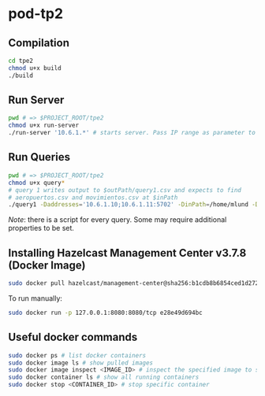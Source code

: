# pod-tp2

## Compilation

```bash
cd tpe2
chmod u+x build
./build
```

## Run Server

```bash
pwd # => $PROJECT_ROOT/tpe2
chmod u+x run-server
./run-server '10.6.1.*' # starts server. Pass IP range as parameter to change <interfaces>
```

## Run Queries

```bash
pwd # => $PROJECT_ROOT/tpe2
chmod u+x query*
# query 1 writes output to $outPath/query1.csv and expects to find
# aeropuertos.csv and movimientos.csv at $inPath
./query1 -Daddresses='10.6.1.10;10.6.1.11:5702' -DinPath=/home/mlund -DoutPath=.
```
*Note*: there is a script for every query. Some may require additional properties to be set.

## Installing Hazelcast Management Center v3.7.8 (Docker Image)

```bash
sudo docker pull hazelcast/management-center@sha256:b1cdb8b6854ced1d272783560f58eb3df0a82724e298c6a27aa4c8dec627ed10
```

To run manually:

```bash
sudo docker run -p 127.0.0.1:8080:8080/tcp e28e49d694bc
```

## Useful docker commands

```bash
sudo docker ps # list docker containers
sudo docker image ls # show pulled images
sudo docker image inspect <IMAGE_ID> # inspect the specified image to see configurations
sudo docker container ls # show all running containers
sudo docker stop <CONTAINER_ID> # stop specific container
```
